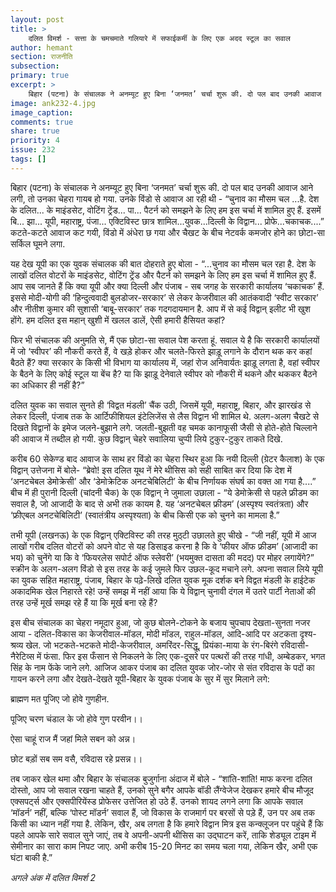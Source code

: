 ```yaml
---
layout: post
title: >
    दलित विमर्श - सत्ता के चमचमाते गलियारे में सफाईकर्मी के लिए एक अदद स्टूल का सवाल
author: hemant
section: राजनीति
subsection:
primary: true
excerpt: >
    बिहार (पटना) के संचालक ने अनम्यूट हुए बिना ‘जनमत’ चर्चा शुरू की. दो पल बाद उनकी आवाज आने लगी, तो उनका चेहरा गायब हो गया. उनके विंडो से आवाज आ रही थी - “चुनाव का मौसम चल ...है. देश के दलित... के माइंडसेट, वोटिंग ट्रेंड... पा... पैटर्न को समझने के लिए हम इस चर्चा में शामिल हुए हैं.
image: ank232-4.jpg
image_caption: 
comments: true
share: true
priority: 4
issue: 232
tags: []
---
```


बिहार (पटना) के संचालक ने अनम्यूट हुए बिना ‘जनमत’ चर्चा शुरू की. दो पल बाद उनकी आवाज आने लगी, तो उनका चेहरा गायब हो गया. उनके विंडो से आवाज आ रही थी - “चुनाव का मौसम चल ...है. देश के दलित... के माइंडसेट, वोटिंग ट्रेंड... पा... पैटर्न को समझने के लिए हम इस चर्चा में शामिल हुए हैं. इसमें बि... झा... यूपी, महाराष्ट्र, पंजा... एक्टिविस्ट छात्र शामिल...युवक...दिल्ली के विद्वान... प्रोफे...चकाचक....” कटते-कटते आवाज कट गयी, विंडो में अंधेरा छ गया और चैखट के बीच नेटवर्क कमजोर होने का छोटा-सा सर्किल घूमने लगा.            

यह देख यूपी का एक युवक संचालक की बात दोहराते हुए बोला - “...चुनाव का मौसम चल रहा है. देश के लाखों दलित वोटरों के माइंडसेट, वोटिंग ट्रेंड और पैटर्न को समझने के लिए हम इस चर्चा में शामिल हुए हैं. आप सब जानते हैं कि क्या यूपी और क्या दिल्ली और पंजाब - सब जगह के सरकारी कार्यालय ‘चकाचक’ हैं. इससे मोदी-योगी की ‘हिन्दुत्ववादी बुलडोजर-सरकार’ से लेकर केजरीवाल की आतंकवादी ‘स्वीट सरकार’ और नीतीश कुमार की सुशासी ‘बाबू-सरकार’ तक गदगदायमान है. आप में से कई विद्वान् इलीट भी खुश होंगे. हम दलित इस महान् खुशी में खलल डालें, ऐसी हमारी हैसियत कहां?

फिर भी संचालक की अनुमति से, मैं एक छोटा-सा सवाल पेश करता हूं. सवाल ये है कि सरकारी कार्यालयों में जो ‘स्वीपर’ की नौकरी करते हैं, वे खड़े होकर और चलते-फिरते झाड़ू लगाने के दौरान थक कर कहां बैठते हैं? क्या सरकार के किसी भी विभाग या कार्यालय में, जहां रोज अनिवार्यतः झाड़ू लगता है, वहां स्वीपर के बैठने के लिए कोई स्टूल या बेंच है? या कि झाड़ू देनेवाले स्वीपर को नौकरी में थकने और थककर बैठने का अधिकार ही नहीं है?”

दलित युवक का सवाल सुनते ही ‘विद्वत मंडली’ चैंक उठी, जिसमें यूपी, महाराष्ट्र, बिहार, और झारखंड से लेकर दिल्ली, पंजाब तक के आर्टिफीशियल इंटेलिजेंस से लैस विद्वान भी शामिल थे. अलग-अलग चैखटे से दिखते विद्वानों के इमेज जलने-बुझाने लगे. जलती-बुझती वह चमक कानाफूसी जैसी से होते-होते चिल्लाने की आवाज में तब्दील हो गयी. कुछ विद्वान् चेहरे सवालिया चुप्पी लिये टुकुर-टुकुर ताकते दिखे.

करीब 60 सेकेण्ड बाद आवाज के साथ हर विंडो का चेहरा स्थिर हुआ कि नयी दिल्ली (ग्रेटर कैलाश) के एक विद्वान् उत्तेजना में बोले- “ब्रेवो! इस दलित यूथ नें मेरे थीसिस को सही साबित कर दिया कि देश में ‘अनटचेबल डेमोक्रेसी’ और ‘डेमोक्रेटिक अनटचेबिलिटी’ के बीच निर्णायक संघर्ष का वक्त आ गया है....”
बीच में ही पुरानी दिल्ली (चांदनी चैक) के एक विद्वान् ने जुमाला उछाला - “ये डेमोक्रेसी से पहले फ्रीडम का सवाल है, जो आजादी के बाद से अभी तक कायम है. यह ‘अनटचेबल फ्रीडम’ (अस्पृश्य स्वतंत्रता) और ‘फ्रीएबल अनटचेबिलिटी’ (स्वातंत्रीय अस्पृश्यता) के बीच किसी एक को चुनने का मामला है.”

तभी यूपी (लखनऊ) के एक विद्वान् एक्टिविस्ट की तरह मुठ्टी उछालते हुए चीखे - “जी नहीं, यूपी में आज लाखों गरीब दलित वोटरों को अपने वोट से यह डिसाइड करना है कि वे ‘फीयर ऑफ फ्रीडम’ (आजादी का भय) को चुनेंगे या कि वे ‘फियरलेस सपोर्ट ऑफ स्लेवरी’ (भयमुक्त दासता की मदद) पर मोहर लगायेंगे?”
स्क्रीन के अलग-अलग विंडो से इस तरह के कई जुमले फिर उछल-कूद मचाने लगे. अपना सवाल लिये यूपी का युवक सहित महाराष्ट्र, पंजाब, बिहार के पढ़े-लिखे दलित युवक मूक दर्शक बने विद्वत मंडली के हाईटेक अकादमिक खेल निहारते रहे! उन्हें समझ में नहीं आया कि ये विद्वान् चुनावी दंगल में उतरे पार्टी नेताओं की तरह उन्हें मूर्ख समझ रहे हैं या कि मूर्ख बना रहे हैं?

इस बीच संचालक का चेहरा नमूदार हुआ, जो कुछ बोलने-टोकने के बजाय चुपचाप देखता-सुनता नजर आया -  दलित-विकास का केजरीवाल-मॉडल, मोदी मॉडल, राहुल-मॉडल, आदि-आदि पर अटकता दृश्य-श्रव्य खेल. जो भटकते-भटकते मोदी-केजरीवाल, अमरिंदर-सिद्धू, प्रियंका-माया के रंग-बिरंगे रविदासी-नैरेटिव्स में फंसा.
फिर इस फँसान से निकलने के लिए एक-दूसरे पर पत्थरों की तरह गांधी, अम्बेडकर, भगत सिंह के नाम फेंके जाने लगे. आजिज आकर पंजाब का दलित युवक जोर-जोर से संत रविदास के पदों का गायन करने लगा और देखते-देखते यूपी-बिहार के युवक पंजाब के सुर में सुर मिलाने लगे:

ब्राह्मण मत पूजिए जो होवे गुणहीन.

पूजिए चरण चंडाल के जो होवे गुण परवीन।।

ऐसा चाहूं राज मैं जहां मिले सबन को अन्न।

छोट बड़ों सब सम वसै, रविदास रहे प्रसन्न।।

तब जाकर खेल थमा और बिहार के संचालक बुजुर्गाना अंदाज में बोले - “शांति-शांति! माफ करना दलित दोस्तो, आप जो सवाल रखना चाहते हैं, उनको सुने बगैर आपके बॉडी लैंग्वेजेज देखकर हमारे बीच मौजूद एक्सपर्ट्स और एक्सपीरियेंस्ड प्रोफेसर उत्तेजित हो उठे हैं. उनको शायद लगने लगा कि आपके सवाल ‘मॉडर्न’ नहीं, बल्कि ‘पोस्ट मॉडर्न’ सवाल हैं, जो विकास के राजमार्ग पर बरसों से पड़े हैं, उन पर अब तक किसी का ध्यान नहीं गया है. लेकिन, खैर, अब लगता है कि हमारे विद्वान मित्र इस कन्क्लूजन पर पहुंचे हैं कि पहले आपके सारे सवाल सुने जाएं, तब वे अपनी-अपनी थीसिस का उद्घाटन करें, ताकि शेड्यूल टाइम में सेमीनार का सारा काम निपट जाए. अभी करीब 15-20 मिनट का समय चला गया, लेकिन खैर, अभी एक घंटा बाकी है.”

*अगले अंक में दलित विमर्श 2*
